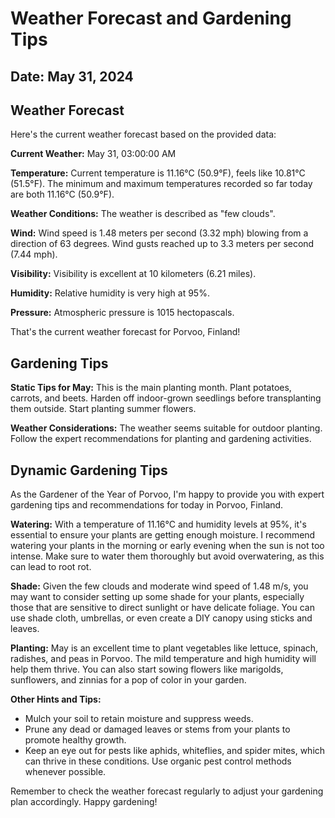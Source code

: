 # Weather Forecast and Gardening Tips
## Date: May 31, 2024

## Weather Forecast
Here's the current weather forecast based on the provided data:

**Current Weather:** May 31, 03:00:00 AM

**Temperature:** Current temperature is 11.16°C (50.9°F), feels like 10.81°C (51.5°F). The minimum and maximum temperatures recorded so far today are both 11.16°C (50.9°F).

**Weather Conditions:** The weather is described as "few clouds".

**Wind:** Wind speed is 1.48 meters per second (3.32 mph) blowing from a direction of 63 degrees. Wind gusts reached up to 3.3 meters per second (7.44 mph).

**Visibility:** Visibility is excellent at 10 kilometers (6.21 miles).

**Humidity:** Relative humidity is very high at 95%.

**Pressure:** Atmospheric pressure is 1015 hectopascals.

That's the current weather forecast for Porvoo, Finland!
## Gardening Tips
**Static Tips for May:**
This is the main planting month. Plant potatoes, carrots, and beets. Harden off indoor-grown seedlings before transplanting them outside. Start planting summer flowers.

**Weather Considerations:**
The weather seems suitable for outdoor planting. Follow the expert recommendations for planting and gardening activities.
## Dynamic Gardening Tips
As the Gardener of the Year of Porvoo, I'm happy to provide you with expert gardening tips and recommendations for today in Porvoo, Finland.

**Watering:**
With a temperature of 11.16°C and humidity levels at 95%, it's essential to ensure your plants are getting enough moisture. I recommend watering your plants in the morning or early evening when the sun is not too intense. Make sure to water them thoroughly but avoid overwatering, as this can lead to root rot.

**Shade:**
Given the few clouds and moderate wind speed of 1.48 m/s, you may want to consider setting up some shade for your plants, especially those that are sensitive to direct sunlight or have delicate foliage. You can use shade cloth, umbrellas, or even create a DIY canopy using sticks and leaves.

**Planting:**
May is an excellent time to plant vegetables like lettuce, spinach, radishes, and peas in Porvoo. The mild temperature and high humidity will help them thrive. You can also start sowing flowers like marigolds, sunflowers, and zinnias for a pop of color in your garden.

**Other Hints and Tips:**

* Mulch your soil to retain moisture and suppress weeds.
* Prune any dead or damaged leaves or stems from your plants to promote healthy growth.
* Keep an eye out for pests like aphids, whiteflies, and spider mites, which can thrive in these conditions. Use organic pest control methods whenever possible.

Remember to check the weather forecast regularly to adjust your gardening plan accordingly. Happy gardening!